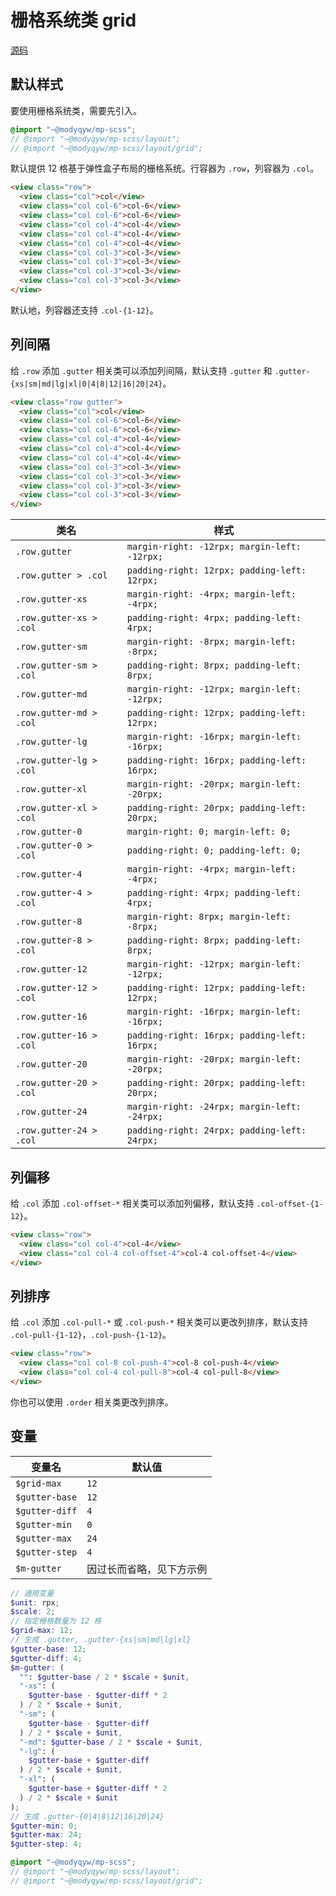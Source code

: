 # 栅格系统类 grid

[源码](https://github.com/ModyQyW/mp-scss/blob/main/grid.scss)

## 默认样式

要使用栅格系统类，需要先引入。

```scss
@import "~@modyqyw/mp-scss";
// @import "~@modyqyw/mp-scss/layout";
// @import "~@modyqyw/mp-scss/layout/grid";
```

默认提供 12 格基于弹性盒子布局的栅格系统。行容器为 `.row`，列容器为 `.col`。

```html
<view class="row">
  <view class="col">col</view>
  <view class="col col-6">col-6</view>
  <view class="col col-6">col-6</view>
  <view class="col col-4">col-4</view>
  <view class="col col-4">col-4</view>
  <view class="col col-4">col-4</view>
  <view class="col col-3">col-3</view>
  <view class="col col-3">col-3</view>
  <view class="col col-3">col-3</view>
  <view class="col col-3">col-3</view>
</view>
```

默认地，列容器还支持 `.col-{1-12}`。

## 列间隔

给 `.row` 添加 `.gutter` 相关类可以添加列间隔，默认支持 `.gutter` 和 `.gutter-{xs|sm|md|lg|xl|0|4|8|12|16|20|24}`。

```html
<view class="row gutter">
  <view class="col">col</view>
  <view class="col col-6">col-6</view>
  <view class="col col-6">col-6</view>
  <view class="col col-4">col-4</view>
  <view class="col col-4">col-4</view>
  <view class="col col-4">col-4</view>
  <view class="col col-3">col-3</view>
  <view class="col col-3">col-3</view>
  <view class="col col-3">col-3</view>
  <view class="col col-3">col-3</view>
</view>
```

|类名|样式|
|---|---|
|`.row.gutter`|`margin-right: -12rpx; margin-left: -12rpx;`|
|`.row.gutter > .col`|`padding-right: 12rpx; padding-left: 12rpx;`|
|`.row.gutter-xs`|`margin-right: -4rpx; margin-left: -4rpx;`|
|`.row.gutter-xs > .col`|`padding-right: 4rpx; padding-left: 4rpx;`|
|`.row.gutter-sm`|`margin-right: -8rpx; margin-left: -8rpx;`|
|`.row.gutter-sm > .col`|`padding-right: 8rpx; padding-left: 8rpx;`|
|`.row.gutter-md`|`margin-right: -12rpx; margin-left: -12rpx;`|
|`.row.gutter-md > .col`|`padding-right: 12rpx; padding-left: 12rpx;`|
|`.row.gutter-lg`|`margin-right: -16rpx; margin-left: -16rpx;`|
|`.row.gutter-lg > .col`|`padding-right: 16rpx; padding-left: 16rpx;`|
|`.row.gutter-xl`|`margin-right: -20rpx; margin-left: -20rpx;`|
|`.row.gutter-xl > .col`|`padding-right: 20rpx; padding-left: 20rpx;`|
|`.row.gutter-0`|`margin-right: 0; margin-left: 0;`|
|`.row.gutter-0 > .col`|`padding-right: 0; padding-left: 0;`|
|`.row.gutter-4`|`margin-right: -4rpx; margin-left: -4rpx;`|
|`.row.gutter-4 > .col`|`padding-right: 4rpx; padding-left: 4rpx;`|
|`.row.gutter-8`|`margin-right: 8rpx; margin-left: -8rpx;`|
|`.row.gutter-8 > .col`|`padding-right: 8rpx; padding-left: 8rpx;`|
|`.row.gutter-12`|`margin-right: -12rpx; margin-left: -12rpx;`|
|`.row.gutter-12 > .col`|`padding-right: 12rpx; padding-left: 12rpx;`|
|`.row.gutter-16`|`margin-right: -16rpx; margin-left: -16rpx;`|
|`.row.gutter-16 > .col`|`padding-right: 16rpx; padding-left: 16rpx;`|
|`.row.gutter-20`|`margin-right: -20rpx; margin-left: -20rpx;`|
|`.row.gutter-20 > .col`|`padding-right: 20rpx; padding-left: 20rpx;`|
|`.row.gutter-24`|`margin-right: -24rpx; margin-left: -24rpx;`|
|`.row.gutter-24 > .col`|`padding-right: 24rpx; padding-left: 24rpx;`|

## 列偏移

给 `.col` 添加 `.col-offset-*` 相关类可以添加列偏移，默认支持 `.col-offset-{1-12}`。

```html
<view class="row">
  <view class="col col-4">col-4</view>
  <view class="col col-4 col-offset-4">col-4 col-offset-4</view>
</view>
```

## 列排序

给 `.col` 添加 `.col-pull-*` 或 `.col-push-*` 相关类可以更改列排序，默认支持 `.col-pull-{1-12}`，`.col-push-{1-12}`。

```html
<view class="row">
  <view class="col col-8 col-push-4">col-8 col-push-4</view>
  <view class="col col-4 col-pull-8">col-4 col-pull-8</view>
</view>
```

你也可以使用 `.order` 相关类更改列排序。

## 变量

|变量名|默认值|
|---|---|
|`$grid-max`|`12`|
|`$gutter-base`|`12`|
|`$gutter-diff`|`4`|
|`$gutter-min`|`0`|
|`$gutter-max`|`24`|
|`$gutter-step`|`4`|
|`$m-gutter`|因过长而省略，见下方示例|

```scss
// 通用变量
$unit: rpx;
$scale: 2;
// 指定栅格数量为 12 格
$grid-max: 12;
// 生成 .gutter, .gutter-{xs|sm|md|lg|xl}
$gutter-base: 12;
$gutter-diff: 4;
$m-gutter: (
  "": $gutter-base / 2 * $scale + $unit,
  "-xs": (
    $gutter-base - $gutter-diff * 2
  ) / 2 * $scale + $unit,
  "-sm": (
    $gutter-base - $gutter-diff
  ) / 2 * $scale + $unit,
  "-md": $gutter-base / 2 * $scale + $unit,
  "-lg": (
    $gutter-base + $gutter-diff
  ) / 2 * $scale + $unit,
  "-xl": (
    $gutter-base + $gutter-diff * 2
  ) / 2 * $scale + $unit
);
// 生成 .gutter-{0|4|8|12|16|20|24}
$gutter-min: 0;
$gutter-max: 24;
$gutter-step: 4;

@import "~@modyqyw/mp-scss";
// @import "~@modyqyw/mp-scss/layout";
// @import "~@modyqyw/mp-scss/layout/grid";
```

